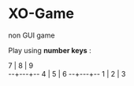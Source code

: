 # XO-Game
non GUI game


Play using <b>number keys</b> :

7 | 8 | 9<br />
--+---+--
4 | 5 | 6
--+---+--
1 | 2 | 3

